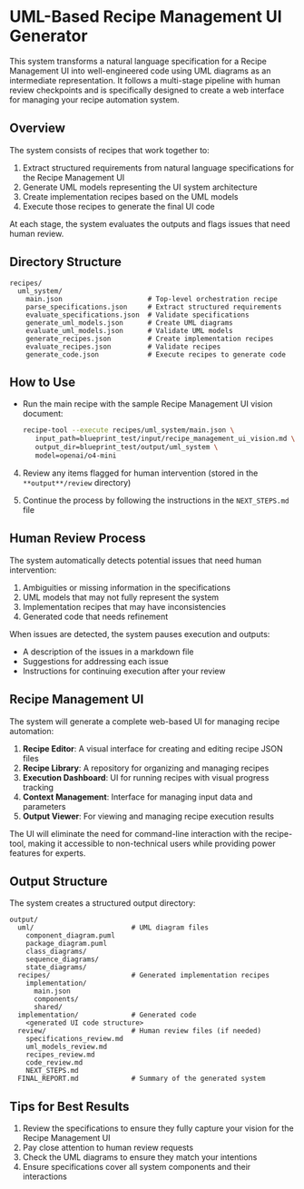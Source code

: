 # UML-Based Recipe Management UI Generator

This system transforms a natural language specification for a Recipe Management UI into well-engineered code using UML diagrams as an intermediate representation. It follows a multi-stage pipeline with human review checkpoints and is specifically designed to create a web interface for managing your recipe automation system.

## Overview

The system consists of recipes that work together to:

1. Extract structured requirements from natural language specifications for the Recipe Management UI
2. Generate UML models representing the UI system architecture
3. Create implementation recipes based on the UML models
4. Execute those recipes to generate the final UI code

At each stage, the system evaluates the outputs and flags issues that need human review.

## Directory Structure

```
recipes/
  uml_system/
    main.json                     # Top-level orchestration recipe
    parse_specifications.json     # Extract structured requirements
    evaluate_specifications.json  # Validate specifications
    generate_uml_models.json      # Create UML diagrams
    evaluate_uml_models.json      # Validate UML models
    generate_recipes.json         # Create implementation recipes
    evaluate_recipes.json         # Validate recipes
    generate_code.json            # Execute recipes to generate code
```

## How to Use

- Run the main recipe with the sample Recipe Management UI vision document:

  ```bash
  recipe-tool --execute recipes/uml_system/main.json \
     input_path=blueprint_test/input/recipe_management_ui_vision.md \
     output_dir=blueprint_test/output/uml_system \
     model=openai/o4-mini
  ```

4. Review any items flagged for human intervention (stored in the `**output**/review` directory)

5. Continue the process by following the instructions in the `NEXT_STEPS.md` file

## Human Review Process

The system automatically detects potential issues that need human intervention:

1. Ambiguities or missing information in the specifications
2. UML models that may not fully represent the system
3. Implementation recipes that may have inconsistencies
4. Generated code that needs refinement

When issues are detected, the system pauses execution and outputs:

- A description of the issues in a markdown file
- Suggestions for addressing each issue
- Instructions for continuing execution after your review

## Recipe Management UI

The system will generate a complete web-based UI for managing recipe automation:

1. **Recipe Editor**: A visual interface for creating and editing recipe JSON files
2. **Recipe Library**: A repository for organizing and managing recipes
3. **Execution Dashboard**: UI for running recipes with visual progress tracking
4. **Context Management**: Interface for managing input data and parameters
5. **Output Viewer**: For viewing and managing recipe execution results

The UI will eliminate the need for command-line interaction with the recipe-tool, making it accessible to non-technical users while providing power features for experts.

## Output Structure

The system creates a structured output directory:

```
output/
  uml/                        # UML diagram files
    component_diagram.puml
    package_diagram.puml
    class_diagrams/
    sequence_diagrams/
    state_diagrams/
  recipes/                    # Generated implementation recipes
    implementation/
      main.json
      components/
      shared/
  implementation/             # Generated code
    <generated UI code structure>
  review/                     # Human review files (if needed)
    specifications_review.md
    uml_models_review.md
    recipes_review.md
    code_review.md
    NEXT_STEPS.md
  FINAL_REPORT.md             # Summary of the generated system
```

## Tips for Best Results

1. Review the specifications to ensure they fully capture your vision for the Recipe Management UI
2. Pay close attention to human review requests
3. Check the UML diagrams to ensure they match your intentions
4. Ensure specifications cover all system components and their interactions

